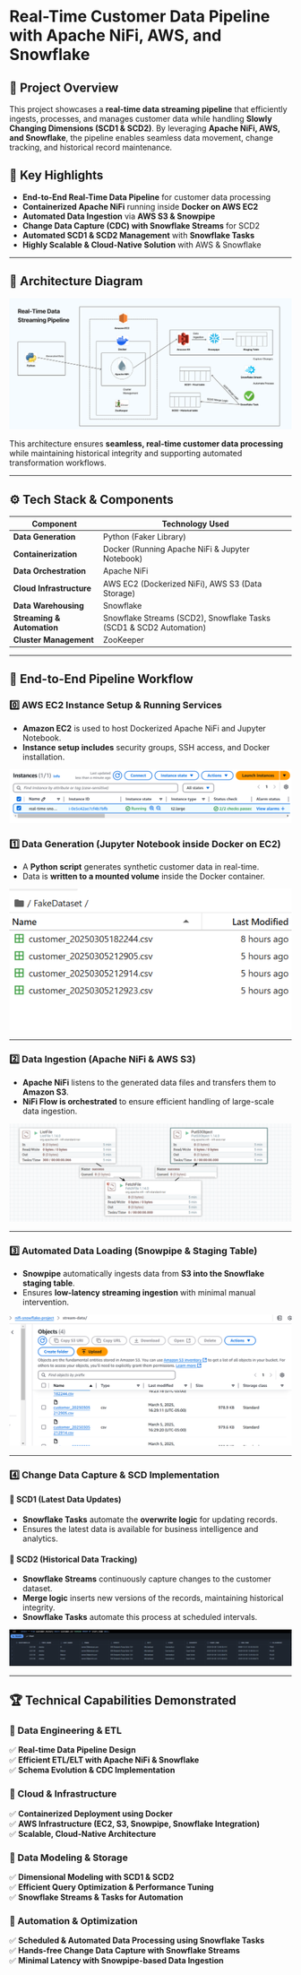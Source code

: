 # Real-Time Customer Data Pipeline with Apache NiFi, AWS, and Snowflake

## 🚀 Project Overview
This project showcases a **real-time data streaming pipeline** that efficiently ingests, processes, and manages customer data while handling **Slowly Changing Dimensions (SCD1 & SCD2)**. By leveraging **Apache NiFi, AWS, and Snowflake**, the pipeline enables seamless data movement, change tracking, and historical record maintenance.

## 📌 Key Highlights
- **End-to-End Real-Time Data Pipeline** for customer data processing
- **Containerized Apache NiFi** running inside **Docker on AWS EC2**
- **Automated Data Ingestion** via **AWS S3 & Snowpipe**
- **Change Data Capture (CDC) with Snowflake Streams** for SCD2
- **Automated SCD1 & SCD2 Management** with **Snowflake Tasks**
- **Highly Scalable & Cloud-Native Solution** with AWS & Snowflake

---

## 🔷 Architecture Diagram
![Architecture Diagram](Project%20images/Pipeline%20Overview.png)

This architecture ensures **seamless, real-time customer data processing** while maintaining historical integrity and supporting automated transformation workflows.

---

## ⚙️ **Tech Stack & Components**
| Component         | Technology Used |
|------------------|----------------|
| **Data Generation**  | Python (Faker Library) |
| **Containerization** | Docker (Running Apache NiFi & Jupyter Notebook) |
| **Data Orchestration** | Apache NiFi |
| **Cloud Infrastructure** | AWS EC2 (Dockerized NiFi), AWS S3 (Data Storage) |
| **Data Warehousing** | Snowflake |
| **Streaming & Automation** | Snowflake Streams (SCD2), Snowflake Tasks (SCD1 & SCD2 Automation) |
| **Cluster Management** | ZooKeeper |

---

## 🔄 **End-to-End Pipeline Workflow**
### **0️⃣ AWS EC2 Instance Setup & Running Services**
- **Amazon EC2** is used to host Dockerized Apache NiFi and Jupyter Notebook.
- **Instance setup includes** security groups, SSH access, and Docker installation.

![EC2 Instance Running with Services](Project%20images/ec2%20instance.png)
### **1️⃣ Data Generation (Jupyter Notebook inside Docker on EC2)**
- A **Python script** generates synthetic customer data in real-time.
- Data is **written to a mounted volume** inside the Docker container.

![Jupyter Notebook running inside Docker](Project%20images/customer%20data.png)

---

### **2️⃣ Data Ingestion (Apache NiFi & AWS S3)**
- **Apache NiFi** listens to the generated data files and transfers them to **Amazon S3**.
- **NiFi Flow is orchestrated** to ensure efficient handling of large-scale data ingestion.

![NiFi Workflow & Processors Setup](Project%20images/Apache%20Nifi%20Flow%20in%20process.png)

---

### **3️⃣ Automated Data Loading (Snowpipe & Staging Table)**
- **Snowpipe** automatically ingests data from **S3 into the Snowflake staging table**.
- Ensures **low-latency streaming ingestion** with minimal manual intervention.

![S3 Bucket](Project%20images/AWS%20s3%20bucket.png)

---

### **4️⃣ Change Data Capture & SCD Implementation**
#### **📌 SCD1 (Latest Data Updates)**
- **Snowflake Tasks** automate the **overwrite logic** for updating records.
- Ensures the latest data is available for business intelligence and analytics.

#### **📌 SCD2 (Historical Data Tracking)**
- **Snowflake Streams** continuously capture changes to the customer dataset.
- **Merge logic** inserts new versions of the records, maintaining historical integrity.
- **Snowflake Tasks** automate this process at scheduled intervals.

![SCD2 Working in Snowflake](Project%20images/scd2%20test%20results.png)

---

## 🏆 **Technical Capabilities Demonstrated**
### **📍 Data Engineering & ETL**
✅ **Real-time Data Pipeline Design**  
✅ **Efficient ETL/ELT with Apache NiFi & Snowflake**  
✅ **Schema Evolution & CDC Implementation**  

### **📍 Cloud & Infrastructure**
✅ **Containerized Deployment using Docker**  
✅ **AWS Infrastructure (EC2, S3, Snowpipe, Snowflake Integration)**  
✅ **Scalable, Cloud-Native Architecture**  

### **📍 Data Modeling & Storage**
✅ **Dimensional Modeling with SCD1 & SCD2**  
✅ **Efficient Query Optimization & Performance Tuning**  
✅ **Snowflake Streams & Tasks for Automation**  

### **📍 Automation & Optimization**
✅ **Scheduled & Automated Data Processing using Snowflake Tasks**  
✅ **Hands-free Change Data Capture with Snowflake Streams**  
✅ **Minimal Latency with Snowpipe-based Data Ingestion**  



